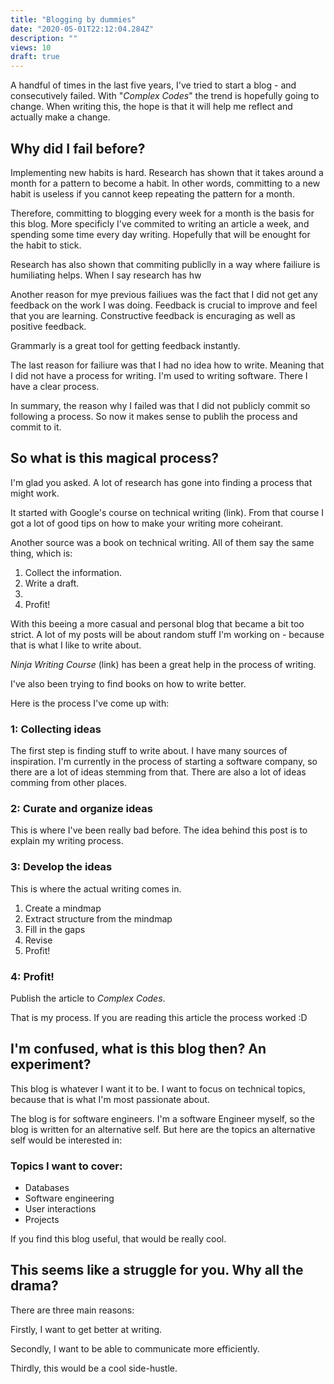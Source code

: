 ```yaml
---
title: "Blogging by dummies"
date: "2020-05-01T22:12:04.284Z"
description: ""
views: 10
draft: true
---
```


A handful of times in the last five years, I&#39;ve tried to start a blog - and consecutively failed. With &quot;_Complex Codes_&quot; the trend is hopefully going to change. When writing this, the hope is that it will help me reflect and actually make a change.

## Why did I fail before?

Implementing new habits is hard. Research has shown that it takes around a month for a pattern to become a habit. In other words, committing to a new habit is useless if you cannot keep repeating the pattern for a month.

Therefore, committing to blogging every week for a month is the basis for this blog. More specificly I&#39;ve commited to writing an article a week, and spending some time every day writing. Hopefully that will be enought for the habit to stick.

Research has also shown that commiting publiclly in a way where failiure is humiliating helps. When I say research has hw

Another reason for mye previous failiues was the fact that I did not get any feedback on the work I was doing. Feedback is crucial to improve and feel that you are learning. Constructive feedback is encuraging as well as positive feedback.

Grammarly is a great tool for getting feedback instantly.

The last reason for failiure was that I had no idea how to write. Meaning that I did not have a process for writing. I&#39;m used to writing software. There I have a clear process.

In summary, the reason why I failed was that I did not publicly commit so following a process. So now it makes sense to publih the process and commit to it.

## So what is this magical process?

I&#39;m glad you asked. A lot of research has gone into finding a process that might work.

It started with Google&#39;s course on technical writing (link). From that course I got a lot of good tips on how to make your writing more coheirant.

Another source was a book on technical writing. All of them say the same thing, which is:

1. Collect the information.
2. Write a draft.
3.
4. Profit!

With this beeing a more casual and personal blog that became a bit too strict. A lot of my posts will be about random stuff I&#39;m working on - because that is what I like to write about.

_Ninja Writing Course_ (link) has been a great help in the process of writing.

I&#39;ve also been trying to find books on how to write better.

Here is the process I&#39;ve come up with:

### 1: Collecting ideas

The first step is finding stuff to write about. I have many sources of inspiration. I&#39;m currently in the process of starting a software company, so there are a lot of ideas stemming from that. There are also a lot of ideas comming from other places.

### 2: Curate and organize ideas

This is where I&#39;ve been really bad before. The idea behind this post is to explain my writing process.

### 3: Develop the ideas

This is where the actual writing comes in.

1. Create a mindmap
2. Extract structure from the mindmap
3. Fill in the gaps
4. Revise
5. Profit!

### 4: Profit!

Publish the article to _Complex Codes_.

That is my process. If you are reading this article the process worked :D

## I&#39;m confused, what is this blog then? An experiment?

This blog is whatever I want it to be. I want to focus on technical topics, because that is what I&#39;m most passionate about.

The blog is for software engineers. I&#39;m a software Engineer myself, so the blog is written for an alternative self. But here are the topics an alternative self would be interested in:

### Topics I want to cover:

- Databases
- Software engineering
- User interactions
- Projects

If you find this blog useful, that would be really cool.

## This seems like a struggle for you. Why all the drama?

There are three main reasons:

Firstly, I want to get better at writing.

Secondly, I want to be able to communicate more efficiently.

Thirdly, this would be a cool side-hustle.